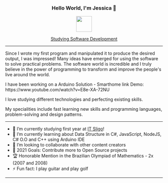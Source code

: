 <h3 align="center">Hello World, I'm Jessica  👋</h3>

<p align="center">
<a href="https://github.com/henry-jessica" >
      <img src="https://discoverthreejs.com/static/images/app-logos/github.png" height="50px" width="50px" >
</a>
</p>

<p align="center">
  <a href="https://www.itsligo.ie/">Studying Software Development</a>

---
Since I wrote my first program and manipulated it to produce the desired output, I was impressed! Many ideas have emerged for using the software to solve practical problems. The software world is incredible and I truly believe in the power of programming to transform and improve the people's live around the world.

<p> I have been working on a Arduino Solution - Smarthome link Demo: https://www.youtube.com/watch?v=E8e-XA-72NU</p>

<p> I love studying different technologies and perfecting existing skills.</p>

My specialities include fast learning new skills and programming languages, problem-solving and design patterns. 

--- 
- 🔭 I’m currently studying first year at [IT Sligo](https://www.itsligo.ie/#/)!
- 🌱 I’m currently learning about Data Structure in C#, JavaScript, NodeJS, C# O.O and C++ using Arduino IDE
- 🙇 I’m looking to collaborate with other content creators
- 🎯 2021 Goals: Contribute more to Open Source projects
- 🏆 Honorable Mention in the Brazilian Olympiad of Mathematics - 2x (2007 and 2008)
- ⚡ Fun fact: I play guitar and play golf
--- 







